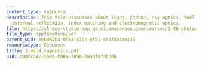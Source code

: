 ```yaml
---
content_type: resource
description: This file discusses about light, photon, ray optics, Snell?s law, total
  internal reflection, index matching and electromagnetic optics.
file: https://ol-ocw-studio-app-qa.s3.amazonaws.com/courses/3-46-photonic-materials-and-devices-spring-2006/c002c8429ae1f88a78982a53f0f9bb86_3_46l4_rayoptics.pdf
file_type: application/pdf
parent_uid: ce6d62ba-bf5a-410c-efb1-cd0f48ceec10
resourcetype: Document
title: 3_46l4_rayoptics.pdf
uid: c002c842-9ae1-f88a-7898-2a53f0f9bb86
---
```

